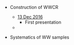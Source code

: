 * Construction of WWCR
  * [13 Dec 2016](https://indico.cern.ch/event/594816/contributions/2404084/attachments/1388059/2113293/20161212_Meng_Ju_NTHU.pdf)
    * First presentation
  * []()
  
* Systematics of WW samples
